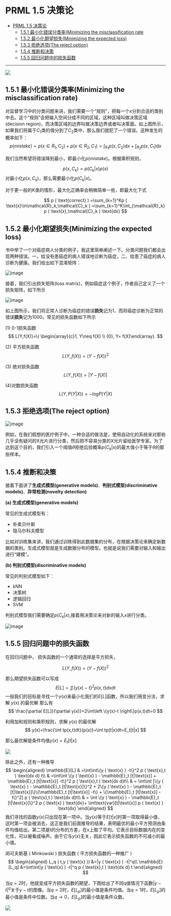 # PRML 1.5 决策论

- [PRML 1.5 决策论](#PRML-15-决策论)
	- [1.5.1 最小化错误分类率(Minimizing the misclassification rate](#151-最小化错误分类率Minimizing-the-misclassification-rate)
	- [1.5.2 最小化期望损失(Minimizing the expected loss)](#152-最小化期望损失Minimizing-the-expected-loss)
	- [1.5.3 拒绝选项(The reject option)](#153-拒绝选项The-reject-option)
	- [1.5.4 推断和决策](#154-推断和决策)
	- [1.5.5 回归问题中的损失函数](#155-回归问题中的损失函数)

---
![](..\img\1.8.png)

## 1.5.1 最小化错误分类率(Minimizing the misclassification rate)

对监督学习中的分类问题来讲，我们需要一个“规则”，把每一个$x$分到合适的类别中去。这个“规则”会把输入空间分成不同的区域，这种区域叫做决策区域(decision region)，而决策区域的边界叫做决策边界或者叫决策面。如上图所示，如果我们将属于$C_1$类的值分到了$C_2$类中，那么我们就犯了一个错误。这种发生的概率如下：
$$
p(mistake) = p(x\in R_1, C_2)+p(x\in R_2, C_1)=\int_{R_1}p(x,C_2)\mathrm{d} x+\int_{R_2}p(x,C_1)\mathrm{d} x
$$

我们当然希望将错误降到最小，即最小化$p(mistake)$。根据乘积规则，

$$
p(x, C_k)=p(C_k|x)p(x)
$$
对最小化$p(x, C_k)$，那么需要最小化$p(C_k|x)$。

对于更⼀般的K类的情形，最大化正确率会稍微简单⼀些，即最大化下式

$$
p ( \text{correct} )
  =\sum_{k=1}^Kp ( \text{x}\in\mathcal{R}_k,\mathcal{C}_k )
  =\sum_{k=1}^K\int_{\mathcal{R}_k} p ( \text{x},\mathcal{C}_k ) \text{dx}
$$


## 1.5.2 最小化期望损失(Minimizing the expected loss)

书中举了一个对癌症病人分类的例子，我这里简单阐述一下。分类问题我们都会出现两种错误。一，给没有患癌症的病人错误地诊断为癌症，二、给患了癌症的病人诊断为健康。我们给出如下混淆矩阵：

![image](../img/1.9.png)

接着，我们引出损失矩阵(loss matrix)，例如癌症这个例子，作者自己定义了一个损失矩阵，如下所示

![image](../img/1.10.png)

如上图所示，我们将正常人诊断为癌症的错误**损失**记为1，而将癌症诊断为正常的错误**损失**记为1000。常见的损失函数如下所示

(1)  0-1损失函数
$$
L(Y,f(X))=\{ \begin{array}{c}1, Y\neq f(X) \\ {0}, Y= f(X)\end{array}.
$$

(2) 平方损失函数
$$
L(Y,f(X))=(Y-f(X))^2
$$

(3) 绝对损失函数
$$
L(Y,f(X))=|Y-f(X)|
$$

(4)对数损失函数
$$
L(Y,P(Y|X))=-logP(Y|X)
$$

## 1.5.3 拒绝选项(The reject option)

![image](../img/1.11.png)

例如，在我们假想的医疗例⼦中，⼀种合适的做法是，使⽤⾃动化的系统来对那些⼏乎没有疑问的X光片进行分类，然后把不容易分类的X光片留给医学专家。为了达到这个目的，我们引入一个阈值$\theta$拒绝后验概率$p(C_k|x)$的最大值小于等于$\theta$的那些样本。

## 1.5.4 推断和决策

接着下面讲了**生成式模型(generative models)**、**判别式模型(discriminative models)**、**异常检测(novelty detection)**

**(a) 生成式模型(generative models)**

常见的生成式模型有：

- 朴素贝叶斯
- 隐马尔科夫模型

比如对训练集来讲，我们通过训练得到此数据集的分布，在根据决策论来确定新数据的类别。生成式模型就是生成数据分布的模型。也就是说我们需要对输入和输出进行“建模”。

**(b) 判别式模型(discriminative models)**

常见的判别式模型如下：

- kNN
- 决策树
- 逻辑回归
- SVM

判别式模型我们需要确定$p(C_k|x)$,接着用决策论来对新的输入$x$进行分类。

![image](../img/1.12.png)

## 1.5.5 回归问题中的损失函数
在回归问题中， 损失函数的一个通常的选择是平方损失，

$$
L(Y,f(X))=(Y-f(X))^2
$$

那么期望损失函数可以写成
$$
E[L]=\iint\left \{y(x)-t  \right \}^2p(x,t)dxdt
$$
一般我们的目标是寻找一个$y(x)$来最小化我们的$E[L]$函数，所以我们用变分法，求解 $y ( \text{x} )$ 的最优解
那么有
$$
\frac{\partial E[L]}{\partial y(x)}=2\int\left \{y(x)-t  \right\}p(x,t)dt=0
$$

利用加和规则和乘积规则，求解 $y ( \text{x} )$ 的最优解
$$
y(x)=\frac{\int tp(x,t)dt}{p(x)}=\int tp(t|x)dt=E_t[t|x]
$$

那么最优解是条件均值$y(x)=E_t[t|x]$

![](../img/1.13.png)

除此之外，还有一种推导
$$
\begin{aligned}
\mathbb{E}[L]
    & =\int\int\{y ( \text{x} ) -t\}^2 p ( \text{x},t ) \text{dx d} t\\
    & =\int\int \{y ( \text{x} ) - \mathbb{E}_t [t|\text{x}] + \mathbb{E}_t [t|\text{x}] -t\}^2 p ( \text{x},t ) \text{dx d}t\\
    & = \int\int [\{y ( \text{x} ) - \mathbb{E}_t [t|\text{x}]\}^2 + 2\{y ( \text{x} ) - \mathbb{E}_t [t|\text{x}]\}\{\mathbb{E}_t [t|\text{x}] -t\} + \{\mathbb{E}_t [t|\text{x}] -t\}^2] p ( \text{x},t ) \text{dx d}t\\
    & = \int \{y ( \text{x} ) - \mathbb{E}_t [t|\text{x}]\}^2 p ( \text{x} ) \text{dx}+ \int\text{var}[t|\text{x}] p ( \text{x} ) \text{dx}
\end{aligned}
$$
我们寻找的函数$y(x)$只出现在第⼀项中。当$y(x)$等于$E[t | x]$时第⼀项取得最小值，这时第⼀项会被消去，这正是我们前面推导的结果，表明最优的最小平方预测由条件均值给出。第二项是t的分布的方差，在x上取了平均。它表示目标数据内在的变化性，可以被看成噪声。由于它与$y(x)$无关，因此它表示损失函数的不可减小的最小值。

闵可夫斯基 ( Minkowski ) 损失函数 ( 平方损失函数的一种推广 ) 
$$
\begin{aligned}
L_q ( t,y ( \text{x} )) &=|y ( \text{x} ) -t|^q\\
\mathbb{E}[L_q] &=\int\int|y ( \text{x} ) -t|^q p ( \text{x},t ) \text{dx d} t
\end{aligned}
$$

当$q=2$时，他就变成平方损失函数的期望，下图给出了不同q值情况下函数$|y-t|^q$关于$y-t$的图像。当$q=2$时，$E[L_p]$的最小值是条件均值。当$q=1$时，$E[L_p]$的最小值是条件中位数。当$q\rightarrow0$，$E[L_p]$的最小值是条件众数。

![](../img/1.14.png)
